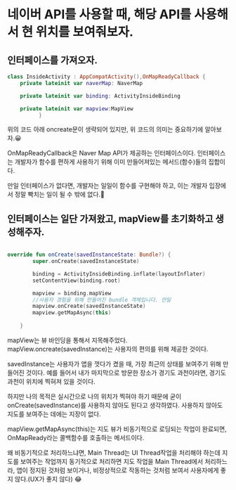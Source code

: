 # 네이버 API를 사용할 때, 해당 API를 사용해서 현 위치를 보여줘보자.

## 인터페이스를 가져오자.

~~~kotlin
class InsideActivity : AppCompatActivity(),OnMapReadyCallback {
    private lateinit var naverMap: NaverMap

    private lateinit var binding: ActivityInsideBinding

    private lateinit var mapview:MapView
          }
~~~

위의 코드 아래 oncreate문이 생략되어 있지만, 위 코드의 의미는 중요하기에 알아보자.😀

OnMapReadyCallback은 Naver Map API가 제공하는 인터페이스이다. 인터페이스는 개발자가 함수를 편하게 사용하기 위해 이미 만들어져있는 메서드(함수)들의 집합이다.

만일 인터페이스가 없다면, 개발자는 일일이 함수를 구현해야 하고, 이는 개발자 입장에서 정말 빡치는 일이 될 수 밖에 없다.🤬

## 인터페이스는 일단 가져왔고, mapView를 초기화하고 생성해주자.

~~~kotlin

override fun onCreate(savedInstanceState: Bundle?) {
        super.onCreate(savedInstanceState)

        binding = ActivityInsideBinding.inflate(layoutInflater)
        setContentView(binding.root)

        mapview = binding.mapView
        //사용자 경험을 위해 만들어진 bundle 객체입니다. 만일
        mapview.onCreate(savedInstanceState)
        mapview.getMapAsync(this)
        
    }
~~~

mapView는 뷰 바인딩을 통해서 지목해주었다. mapView.oncreate(savedInstance)는 사용자의 편의를 위해 제공한 것이다.

savedInstance는 사용자가 앱을 껏다가 켰을 때, 가장 최근의 상태를 보여주기 위해 만들어진 것이다. 예를 들어서 내가 마지막으로 방문한 장소가 경기도 과천이라면, 경기도 과천이 위치에 찍혀져 있을 것이다.

하지만 나의 목적은 실시간으로 나의 위치가 찍혀야 하기 때문에 굳이 onCreate(savedInstance)를 사용하지 않아도 된다고 생각하였다. 사용하지 않아도 지도를 보여주는 데에는 지장이 없다.

mapView.getMapAsync(this)는 지도 뷰가 비동기적으로 로딩되는 작업이 완료되면, OnMapReady라는 콜백함수를 호출하는 메서드이다. 

왜 비동기적으로 처리하느냐면, Main Thread는 UI Thread작업을 처리해야 하는데 지도를 보여주는 작업까지 동기적으로 처리하면 지도 작업을 Main Thread에서 처리하느라,
앱이 정지된 것처럼 보이거나, 비정상적으로 작동하는 것처럼 보여서 사용자에게 좋지 않다.(UX가 좋지 않다) 😂





